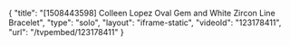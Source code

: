 {
    "title": "[1508443598] Colleen Lopez Oval Gem and White Zircon Line Bracelet",
    "type": "solo",
    "layout": "iframe-static",
    "videoId": "123178411",
    "url": "\/tvpembed\/123178411"
}